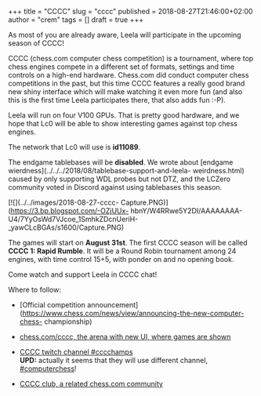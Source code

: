 +++
title = "CCCC"
slug = "cccc"
published = 2018-08-27T21:46:00+02:00
author = "crem"
tags = []
draft = true
+++

As most of you are already aware, Leela will participate in the upcoming
season of CCCC!

CCCC (chess.com computer chess competition) is a tournament, where top chess
engines compete in a different set of formats, settings and time controls on a
high-end hardware. Chess.com did conduct computer chess competitions in the
past, but this time CCCC features a really good brand new shiny interface
which will make watching it even more fun (and also this is the first time
Leela participates there, that also adds fun :-P).

Leela will run on four V100 GPUs. That is pretty good hardware, and we hope
that Lc0 will be able to show interesting games against top chess engines.

The network that Lc0 will use is **id11089**.

The endgame tablebases will be **disabled**. We wrote about [endgame
wierdness](../../../2018/08/tablebase-support-and-leela-
weirdness.html) caused by only supporting WDL probes but not DTZ, and the
LCZero community voted in Discord against using tablebases this season.

[![](../../images/2018-08-27-cccc-
Capture.PNG)](https://3.bp.blogspot.com/-OZjUUx-
hbnY/W4RRwe5Y2DI/AAAAAAAA-U4/7YyOsWd7VJcoe_1SmhkZDcnUeriH-
_yawCLcBGAs/s1600/Capture.PNG)

The games will start on **August 31st**. The first CCCC season will be called
**CCCC 1: Rapid Rumble**. It will be a Round Robin tournament among 24
engines, with time control 15+5, with ponder on and no opening book.

Come watch and support Leela in CCCC chat!

Where to follow:

  * [Official competition 
announcement](https://www.chess.com/news/view/announcing-the-new-computer-chess-
championship)
  * [chess.com/cccc, the arena with new UI, where games are 
shown](https://www.chess.com/computer-chess-championship)
  * [CCCC twitch channel #cccchamps](https://www.twitch.tv/cccchamps)  
 **UPD:** actually it seems that they will use different channel,
[#computerchess](https://www.twitch.tv/computerchess)!

  * [CCCC club, a related chess.com 
community](https://www.chess.com/club/cccc-club)
